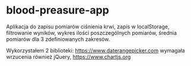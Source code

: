 # blood-preasure-app
Aplikacja do zapisu pomiarów ciśnienia krwi, zapis w localStorage, filtrowanie wyników, wykres ilości poszczególnych pomiarów, średnia pomiarów dla 3 zdefiniowanych zakresów. 

Wykorzystałem 2 biblioteki: 
https://www.daterangepicker.com wymagała wrzucenia również jQuery,
https://www.chartjs.org

